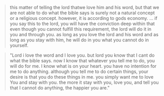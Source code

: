 > this matter of telling the lord thatwe love him and his word, but that we are not able to do what the bible says is surely not a natural concept or a religious concept. however, it is according to gods economy. ... if you say this 
to the lord, you will have the conviction deep within that even though you cannot fulfill this requirement, the lord will do it in you and through you. as long as you love the lord and his word and as long as you stay with him, he will do in you what you cannot do in yourself.

> "Lord i love the word and I love you. but lord you know that I cant do what the bible says. now I know that whatever you tell me to do, you will do for me. I know what is on your heart. you have no intention for me to do anything. although you tell me to do certain things, your desire is that you do these things in me. you simply want me to love You and stay with you. the more it stay with you, love you, and tell you that I cannot do anything, the happier you are."
